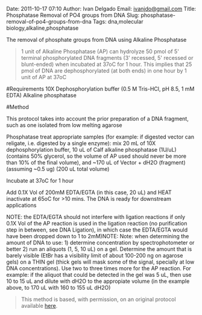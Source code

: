 Date: 2011-10-17 07:10
Author: Ivan Delgado
Email: ivanjdo@gmail.com
Title: Phosphatase Removal of PO4 groups from DNA
Slug: phosphatase-removal-of-po4-groups-from-dna
Tags: dna,molecular biology,alkaline,phosphatase

The removal of phosphate groups from DNA using Alkaline Phosphatase




>1 unit of Alkaline Phosphatase (AP) can hydrolyze 50 pmol of 5' terminal phosphorylated DNA fragments (3' recessed, 5' recessed or blunt-ended) when incubated at 37oC for 1 hour. This implies that 25 pmol of DNA are dephosphorylated (at both ends) in one hour by 1 unit of AP at 37oC


#Requirements
10X Dephosphorylation buffer (0.5 M Tris-HCl, pH 8.5, 1 mM EDTA)
Alkaline phosphatase

#Method

This protocol takes into account the prior preparation of a DNA fragment, such as one isolated from low melting agarose



Phosphatase treat appropriate samples (for example: if digested vector can religate, i.e. digested by a single enzyme): mix 20 mL of 10X dephosphorylation buffer, 10 uL of Calf alkaline phosphatase (1U/uL) (contains 50% glycerol, so the volume of AP used should never be more than 10% of the final volume), and ~170 uL of Vector + dH2O (fragment) (assuming ~0.5 ug) (200 uL total volume)



Incubate at 37oC for 1 hour



Add 0.1X Vol of 200mM EDTA/EGTA (in this case, 20 uL) and HEAT inactivate at 65oC for >10 mins. The DNA is ready for downstream applications

NOTE: the EDTA/EGTA should not interfere with ligation reactions if only 0.1X Vol of the AP reaction is used in the ligation reaction (no purification step in between, see DNA Ligation), in which case the EDTA/EGTA would have been dropped down to 1 to 2mM)NOTE: Note: when determining the amount of DNA to use: 1) determine concentration by spectrophotometer or better 2) run an aliquots (1, 5, 10 uL) on a gel. Determine the amount that is barely visible (EtBr has a visibility limit of about 100-200 ng on agarose gels) on a THIN gel (thick gels will mask some of the signal, specially at low DNA concentrations). Use two to three times more for the AP reaction. For example: if the aliquot that could be detected in the gel was 5 uL, then use 10 to 15 uL and dilute with dH2O to the appropiate volume (in the example above, to 170 uL with 160 to 155 uL dH2O)







>This method is based, with permission, on an original protocol available [here](http://ivaan.com/protocols/153.html).

